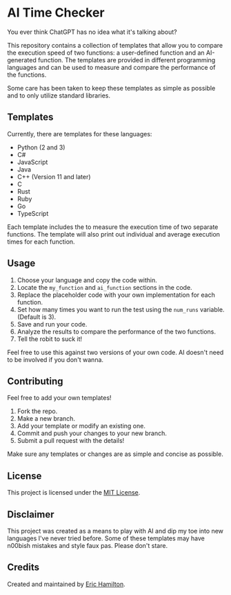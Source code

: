 # AI Time Checker

You ever think ChatGPT has no idea what it's talking about?

This repository contains a collection of templates that allow you to compare the execution speed of two functions: a user-defined function and an AI-generated function. The templates are provided in different programming languages and can be used to measure and compare the performance of the functions.

Some care has been taken to keep these templates as simple as possible and to only utilize standard libraries.

## Templates

Currently, there are templates for these languages:

- Python (2 and 3)
- C#
- JavaScript
- Java
- C++ (Version 11 and later)
- C
- Rust
- Ruby
- Go
- TypeScript

Each template includes the to measure the execution time of two separate functions. The template will also print out individual and average execution times for each function.

## Usage

1. Choose your language and copy the code within.
2. Locate the `my_function` and `ai_function` sections in the code.
3. Replace the placeholder code with your own implementation for each function.
4. Set how many times you want to run the test using the `num_runs` variable. (Default is 3).
5. Save and run your code.
6. Analyze the results to compare the performance of the two functions.
7. Tell the robit to suck it!

Feel free to use this against two versions of your own code. AI doesn't need to be involved if you don't wanna.

## Contributing

Feel free to add your own templates!

1. Fork the repo.
2. Make a new branch.
3. Add your template or modify an existing one.
4. Commit and push your changes to your new branch.
5. Submit a pull request with the details!

Make sure any templates or changes are as simple and concise as possible.

## License

This project is licensed under the [MIT License](LICENSE).

## Disclaimer

This project was created as a means to play with AI and dip my toe into new languages I've never tried before. Some of these templates may have n00bish mistakes and style faux pas. Please don't stare.

## Credits

Created and maintained by [Eric Hamilton](https://github.com/eric-hamilton).

